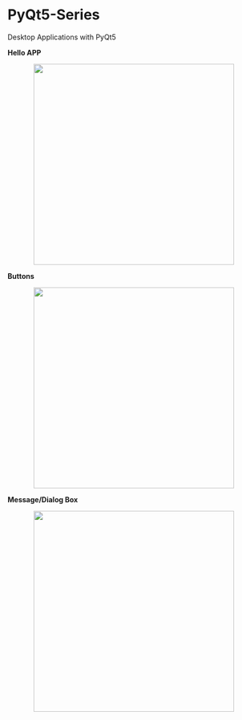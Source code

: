 # PyQt5-Series
Desktop Applications  with PyQt5

**Hello APP**


<div align="center">
    <img src="https://imgur.com/Rw0E9l5" width="400px"/>
      
</div>


**Buttons**

<div align="center">
    <img src="/https://imgur.com/WPRpUZv" width="400px"/>
      
</div>




**Message/Dialog Box**



<div align="center">
    <img src="/https://imgur.com/zQ3uSlq"width="400px"/>
      
</div>
